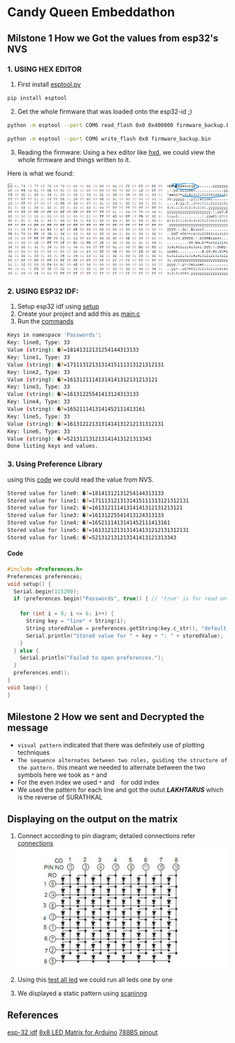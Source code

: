 # Candy Queen Embeddathon

## Milstone 1  How we Got the values from esp32's NVS

### 1. USING HEX EDITOR
1. First install [esptool.py](https://docs.espressif.com/projects/esptool/en/latest/esp32/) 
```python 
pip install esptool
```
2. Get the whole firmware that was loaded onto the esp32-id ;)
```bash
python -m esptool --port COM6 read_flash 0x0 0x400000 firmware_backup.bin
```
```bash
python -m esptool --port COM6 write_flash 0x0 firmware_backup.bin
```

3. Reading the firmware:
Using a hex editor like [hxd](https://mh-nexus.de/en/hxd/), we could view the whole firmware and things written to it.

Here is what we found:

![hex editor image output](/final_task/photos/hex_editor_output.png)

### 2. USING ESP32 IDF:
1. Setup esp32 idf using [setup](https://docs.espressif.com/projects/esp-idf/en/stable/esp32/get-started/index.html#installation)
2. Create your project and add this as [main.c](final_task\milestone1\scripts\esp32idf\main.c)
3. Run the [commands](final_task/esp32idf/commands.md) 


```bash
Keys in namespace 'Passwords':
Key: line0, Type: 33
Value (string): �?=18141312131254144313133
Key: line1, Type: 33
Value (string): �?=1711131213131415111313121312131
Key: line2, Type: 33
Value (string): �?=16131211141314141312131213121
Key: line3, Type: 33
Value (string): �?=16131225541413124313133
Key: line4, Type: 33
Value (string): �?=1652111413141452111413161
Key: line5, Type: 33
Value (string): �?=1613121213131414131212131312131
Key: line6, Type: 33
Value (string): �?=521312131213141413121313343
Done listing keys and values.
```

### 3.  Using Preference Library

using this [code](final_task\milestone1\scripts\read_data\read_data.ino) we could read the value from NVS.

```bash
Stored value for line0: �?=18141312131254144313133
Stored value for line1: �?=1711131213131415111313121312131
Stored value for line2: �?=16131211141314141312131213121
Stored value for line3: �?=16131225541413124313133
Stored value for line4: �?=1652111413141452111413161
Stored value for line5: �?=1613121213131414131212131312131
Stored value for line6: �?=521312131213141413121313343
```

#### Code
```cpp
#include <Preferences.h>
Preferences preferences;
void setup() {
  Serial.begin(115200);
  if (preferences.begin("Passwords", true)) { // 'true' is for read only mode
   
    for (int i = 0; i <= 6; i++) {
      String key = "line" + String(i); 
      String storedValue = preferences.getString(key.c_str(), "default_value"); 
      Serial.println("Stored value for " + key + ": " + storedValue);
    }
  } else {
    Serial.println("Failed to open preferences.");
  }
  preferences.end();
}
void loop() {
}
```
## Milestone 2 How we sent and Decrypted  the message

- `visual pattern` indicated that there was definitely use of plotting techniques 
- `The sequence alternates between two roles, guiding the
structure of the pattern.` this meant we needed to alternate between the two symbols here we took as `*` and ` `
- For the even index we used `*` and ` ` for odd index
- We used the pattern for each line and got the outut ***LAKHTARUS*** which is the reverse of SURATHKAL








## Displaying on the output on the matrix 
1. Connect according to pin diagram; detailed connections refer [connections](learning\led_matrix\connection.txt)
![LED MATRIX diagram](final_task/photos/led_matrix_pin.jpeg)  


2. Using this [test all led](learning/led_matrix/test_all_led/test_all_led.ino) we could run all leds one by one 
  
3. We displayed a static pattern using [scaninng](learning\led_matrix\display_pattern\display_pattern.ino)





## References

[esp-32 idf](https://github.com/espressif/esp-idf)
[8x8 LED Matrix for Arduino](https://youtu.be/G4lIo-MRSiY?si=LezqKGx4KDTxJ4l9)
[788BS pinout](https://www.electronics-lab.com/community/index.php?/topic/48060-788bs-led-matrix-pinout/)
